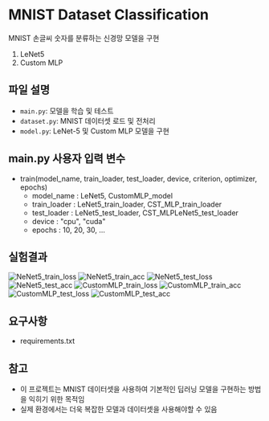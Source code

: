# MNIST Dataset Classification

MNIST 손글씨 숫자를 분류하는 신경망 모델을 구현
  1. LeNet5
  2. Custom MLP

## 파일 설명

- `main.py`: 모델을 학습 및 테스트
- `dataset.py`: MNIST 데이터셋 로드 및 전처리
- `model.py`: LeNet-5 및 Custom MLP 모델을 구현

## main.py 사용자 입력 변수
- train(model_name, train_loader, test_loader, device, criterion, optimizer, epochs)
  - model_name : LeNet5, CustomMLP_model
  - train_loader : LeNet5_train_loader, CST_MLP_train_loader
  - test_loader : LeNet5_test_loader, CST_MLPLeNet5_test_loader
  - device : "cpu", "cuda"
  - epochs : 10, 20, 30, ...

## 실험결과
![NeNet5_train_loss](https://github.com/uuuuhoo/LeNet5-CustomMLP/assets/166509489/e70456ac-34d0-4ede-83af-43509c87f77b)
![NeNet5_train_acc](https://github.com/uuuuhoo/LeNet5-CustomMLP/assets/166509489/287c05a8-edb9-4370-90b9-15e657b9dfc3)
![NeNet5_test_loss](https://github.com/uuuuhoo/LeNet5-CustomMLP/assets/166509489/a3c8bb4e-cea8-47a8-b587-fae4baeb6276)
![NeNet5_test_acc](https://github.com/uuuuhoo/LeNet5-CustomMLP/assets/166509489/ecd07bd7-232c-4032-bccc-a595a7952890)
![CustomMLP_train_loss](https://github.com/uuuuhoo/LeNet5-CustomMLP/assets/166509489/89bc8712-f222-473e-ab8a-270dab3bcc2d)
![CustomMLP_train_acc](https://github.com/uuuuhoo/LeNet5-CustomMLP/assets/166509489/ea8a8d76-2ea8-4186-be2d-13142a5e4bb8)
![CustomMLP_test_loss](https://github.com/uuuuhoo/LeNet5-CustomMLP/assets/166509489/c539e6ff-d9b0-4b3a-8ae7-598beaa78ed5)
![CustomMLP_test_acc](https://github.com/uuuuhoo/LeNet5-CustomMLP/assets/166509489/7ae0f323-f296-445e-8efe-1792f1598231)

## 요구사항

- requirements.txt

## 참고

- 이 프로젝트는 MNIST 데이터셋을 사용하여 기본적인 딥러닝 모델을 구현하는 방법을 익히기 위한 목적임
- 실제 환경에서는 더욱 복잡한 모델과 데이터셋을 사용해야할 수 있음
